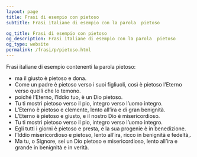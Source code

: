 ```yaml
---
layout: page
title: Frasi di esempio con pietoso 
subtitle: Frasi italiane di esempio con la parola  pietoso

og_title: Frasi di esempio con pietoso 
og_description: Frasi italiane di esempio con la parola  pietoso
og_type: website
permalink: /frasi/p/pietoso.html
---
```


Frasi italiane di esempio contenenti la parola pietoso:


- ma il giusto è pietoso e dona.
- Come un padre è pietoso verso i suoi figliuoli, così è pietoso l’Eterno verso quelli che lo temono.
- poiché l’Eterno, l’Iddio tuo, è un Dio pietoso.
- Tu ti mostri pietoso verso il pio, integro verso l’uomo integro.
- L’Eterno è pietoso e clemente, lento all’ira e di gran benignità.
- L’Eterno è pietoso e giusto, e il nostro Dio è misericordioso.
- Tu ti mostri pietoso verso il pio, integro verso l’uomo integro.
- Egli tutti i giorni è pietoso e presta, e la sua progenie è in benedizione.
- l’Iddio misericordioso e pietoso, lento all’ira, ricco in benignità e fedeltà,.
- Ma tu, o Signore, sei un Dio pietoso e misericordioso, lento all’ira e grande in benignità e in verità.
